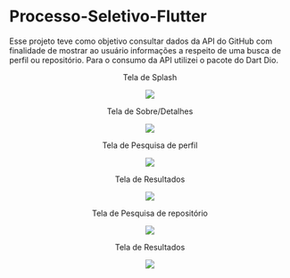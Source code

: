 # Processo-Seletivo-Flutter

Esse projeto teve como objetivo consultar dados da API do GitHub com finalidade de mostrar ao usuário informações a respeito de uma busca de perfil ou repositório. 
Para o consumo da API utilizei o pacote do Dart Dio.

<div align="center">
  <p>Tela de Splash</p>
  <img src="https://user-images.githubusercontent.com/58201578/156711158-b77be21e-909b-4d84-9745-717a97c1ef1c.png" />
  <p>Tela de Sobre/Detalhes</p>
  <img src="https://user-images.githubusercontent.com/58201578/156712460-b1b03580-aca2-4409-a0de-ab1a414a7b3f.png" />
 </div>
 
 <div align="center">
  <p>Tela de Pesquisa de perfil</p>
  <img src="https://user-images.githubusercontent.com/58201578/156711809-b1dfa1f1-cc90-41c5-bd29-76966eb96267.png" />
  <p>Tela de Resultados</p>
  <img src="https://user-images.githubusercontent.com/58201578/156711799-1dce3f93-7825-447a-85ee-ccea04a6353d.png" />
 </div>

 <div align="center">
  <p>Tela de Pesquisa de repositório</p>
  <img src="https://user-images.githubusercontent.com/58201578/156711805-9a50ebdd-bf79-4112-b10a-2b8ee76f9c8a.png" />
  <p>Tela de Resultados</p>
  <img src="https://user-images.githubusercontent.com/58201578/156711817-fb205b82-4d66-4368-a438-b454630d4d02.png" />
 </div>
